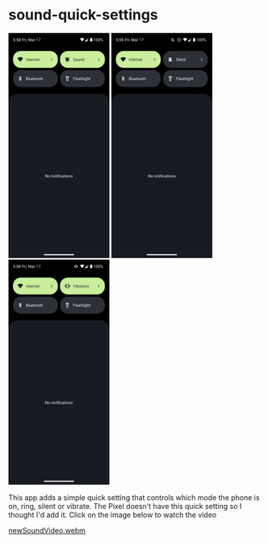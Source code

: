 # sound-quick-settings
<p float="middle">
  <img src="img/sound.png" width="200" />
  <img src="img/silent.png" width="200" />
  <img src="img/vibration.png" width="200" />
</p>

This app adds a simple quick setting that controls which mode the phone is on, ring, silent or vibrate.
The Pixel doesn't have this quick setting so I thought I'd add it. Click on the image below to watch the video


[newSoundVideo.webm](https://user-images.githubusercontent.com/102170101/225983050-f7c2b71b-f8c0-4d7e-8955-fb29b0b3ee3f.webm)
